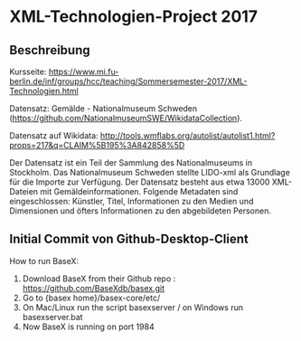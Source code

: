# XML-Technologien-Project 2017

## Beschreibung

Kursseite: https://www.mi.fu-berlin.de/inf/groups/hcc/teaching/Sommersemester-2017/XML-Technologien.html

Datensatz: Gemälde - Nationalmuseum Schweden (https://github.com/NationalmuseumSWE/WikidataCollection). 
 
Datensatz auf Wikidata: http://tools.wmflabs.org/autolist/autolist1.html?props=217&q=CLAIM%5B195%3A842858%5D

Der Datensatz ist ein Teil der Sammlung des Nationalmuseums in Stockholm. 
Das Nationalmuseum Schweden stellte LIDO-xml als Grundlage für die Importe zur Verfügung. 
Der Datensatz besteht aus etwa 13000 XML-Dateien mit Gemäldeinformationen.
Folgende Metadaten sind eingeschlossen: Künstler, Titel, Informationen zu den Medien und Dimensionen und öfters Informationen zu den abgebildeten Personen. 

## Initial Commit von Github-Desktop-Client

How to run BaseX:
1. Download BaseX from their Github repo : https://github.com/BaseXdb/basex.git
2. Go to {basex home}/basex-core/etc/
3. On Mac/Linux run the script basexserver / on Windows run basexserver.bat
4. Now BaseX is running on port 1984


